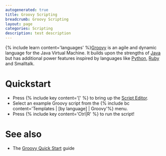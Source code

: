 ```yaml
---
autogenerated: true
title: Groovy Scripting
breadcrumb: Groovy Scripting
layout: page
categories: Scripting
description: test description
---
```


{% include learn content='languages' %}[Groovy](http://groovy-lang.org/) is an agile and dynamic language for the Java Virtual Machine. It builds upon the strengths of [Java](Java "wikilink") but has additional power features inspired by languages like [Python](Python "wikilink"), [Ruby](Ruby "wikilink") and Smalltalk.

# Quickstart

  - Press {% include key content='\[' %} to bring up the [Script Editor](Script_Editor "wikilink").
  - Select an example Groovy script from the {% include bc content='Templates | \[by language\] | Groovy'%} menu.
  - Press {% include key content='Ctrl|R' %} to run the script\!

# See also

  - The [Groovy Quick Start](http://groovy-lang.org/documentation.html#gettingstarted) guide


